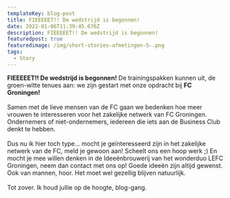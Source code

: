 ```yaml
---
templateKey: blog-post
title: FIEEEEET!! De wedstrijd is begonnen!
date: 2022-01-06T11:39:45.676Z
description: FIEEEEET!! De wedstrijd is begonnen!
featuredpost: true
featuredimage: /img/short-stories-afmetingen-5-.png
tags:
  - Story
---
```

**FIEEEEET!! De wedstrijd is begonnen!** De trainingspakken kunnen uit, de groen-witte tenues aan: we zijn gestart met onze opdracht bij **FC Groningen!**\
\
Samen met de lieve mensen van de FC gaan we bedenken hoe meer vrouwen te interesseren voor het zakelijke netwerk van FC Groningen. Ondernemers of niet-ondernemers, iedereen die iets aan de Business Club denkt te hebben. \
\
Dus nu ik hier toch type… mocht je geïnteresseerd zijn in het zakelijke netwerk van de FC, meld je gewoon aan! Scheelt ons een hoop werk ;) En mocht je mee willen denken in de Ideeënbrouwerij van het wonderduo LEFC Groningen, neem dan contact met ons op! Goede ideeën zijn altijd gewenst. Ook van mannen, hoor. Het moet wel gezellig blijven natuurlijk. \
\
Tot zover. Ik houd jullie op de hoogte, blog-gang.